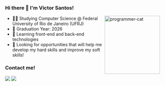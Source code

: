 ### Hi there 👋 I'm Victor Santos!

<img align="right" width="180" height="189" alt="programmer-cat" src="https://media0.giphy.com/media/3oKIPnAiaMCws8nOsE/giphy.gif">

- 👨‍💻 Studying Computer Science @ Federal University of Rio de Janeiro (UFRJ)
- 📆 Graduation Year: 2026
- 🌱 Learning front-end and back-end technologies
- 🤝 Looking for opportunities that will help me develop my hard skills and improve my soft skills!

<div>
<h3>Contact me!</h3>
<a href="https://www.linkedin.com/in/victor-pereira-377490222/" target="_blank"> <img src="https://img.shields.io/badge/LinkedIn-0077B5?style=for-the-badge&logo=linkedin&logoColor=white" target="_blank"></a>
<a href="mailto:victorpss@dcc.ufrj.br" target="_blank"> <img src="https://img.shields.io/badge/Gmail-D14836?style=for-the-badge&logo=gmail&logoColor=white" target="_blank"></a>
</div>
